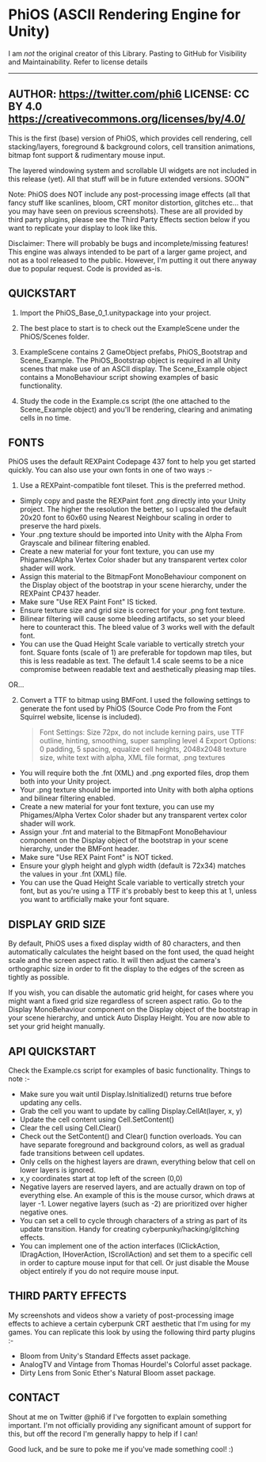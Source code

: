 # PhiOS (ASCII Rendering Engine for Unity)

I am _not_ the original creator of this Library.
Pasting to GitHub for Visibility and Maintainability.
Refer to license details

--------------------------------------------
AUTHOR: https://twitter.com/phi6
LICENSE: CC BY 4.0
https://creativecommons.org/licenses/by/4.0/
--------------------------------------------

This is the first (base) version of PhiOS, which provides cell rendering, cell stacking/layers,
foreground & background colors, cell transition animations, bitmap font support & rudimentary mouse input.

The layered windowing system and scrollable UI widgets are not included in this release (yet).
All that stuff will be in future extended versions. SOON™

Note: PhiOS does NOT include any post-processing image effects (all that fancy stuff like scanlines,
bloom, CRT monitor distortion, glitches etc... that you may have seen on previous screenshots).
These are all provided by third party plugins, please see the Third Party Effects section below
if you want to replicate your display to look like this.

Disclaimer: There will probably be bugs and incomplete/missing features! This engine was always intended
to be part of a larger game project, and not as a tool released to the public. However, I'm putting it
out there anyway due to popular request. Code is provided as-is.

QUICKSTART
----------
1. Import the PhiOS_Base_0_1.unitypackage into your project.

2. The best place to start is to check out the ExampleScene under the PhiOS/Scenes folder.

3. ExampleScene contains 2 GameObject prefabs, PhiOS_Bootstrap and Scene_Example.
The PhiOS_Bootstrap object is required in all Unity scenes that make use of an ASCII display.
The Scene_Example object contains a MonoBehaviour script showing examples of basic functionality.

4. Study the code in the Example.cs script (the one attached to the Scene_Example object) and you'll be
rendering, clearing and animating cells in no time.

FONTS
-----
PhiOS uses the default REXPaint Codepage 437 font to help you get started quickly.
You can also use your own fonts in one of two ways :-

1. Use a REXPaint-compatible font tileset. This is the preferred method.
- Simply copy and paste the REXPaint font .png directly into your Unity project.
The higher the resolution the better, so I upscaled the default 20x20 font to 60x60 using
Nearest Neighbour scaling in order to preserve the hard pixels.
- Your .png texture should be imported into Unity with the Alpha From Grayscale and bilinear
filtering enabled.
- Create a new material for your font texture, you can use my Phigames/Alpha Vertex Color shader
but any transparent vertex color shader will work.
- Assign this material to the BitmapFont MonoBehaviour component on the Display object of the
bootstrap in your scene hierarchy, under the REXPaint CP437 header.
- Make sure "Use REX Paint Font" IS ticked.
- Ensure texture size and grid size is correct for your .png font texture.
- Bilinear filtering will cause some bleeding artifacts, so set your bleed here to counteract
this. The bleed value of 3 works well with the default font.
- You can use the Quad Height Scale variable to vertically stretch your font. Square fonts
(scale of 1) are preferable for topdown map tiles, but this is less readable as text. The default 1.4
scale seems to be a nice compromise between readable text and aesthetically pleasing map tiles.

OR...

2. Convert a TTF to bitmap using BMFont. I used the following settings to generate the font used by
PhiOS (Source Code Pro from the Font Squirrel website, license is included).
    >   Font Settings: Size 72px, do not include kerning pairs, use TTF outline, hinting, smoothing,
        super sampling level 4
    >   Export Options: 0 padding, 5 spacing, equalize cell heights, 2048x2048 texture size, white text
        with alpha, XML file format, .png textures
- You will require both the .fnt (XML) and .png exported files, drop them both into your Unity project.
- Your .png texture should be imported into Unity with both alpha options and bilinear filtering enabled.
- Create a new material for your font texture, you can use my Phigames/Alpha Vertex Color shader
but any transparent vertex color shader will work.
- Assign your .fnt and material to the BitmapFont MonoBehaviour component on the Display object
of the bootstrap in your scene hierarchy, under the BMFont header.
- Make sure "Use REX Paint Font" is NOT ticked.
- Ensure your glyph height and glyph width (default is 72x34) matches the values in your .fnt (XML) file.
- You can use the Quad Height Scale variable to vertically stretch your font, but as you're using a
TTF it's probably best to keep this at 1, unless you want to artificially make your font square.

DISPLAY GRID SIZE
-----------------
By default, PhiOS uses a fixed display width of 80 characters, and then automatically calculates
the height based on the font used, the quad height scale and the screen aspect ratio. It will then
adjust the camera's orthographic size in order to fit the display to the edges of the screen as tightly
as possible.

If you wish, you can disable the automatic grid height, for cases where you might want a fixed grid
size regardless of screen aspect ratio. Go to the Display MonoBehaviour component on the Display
object of the bootstrap in your scene hierarchy, and untick Auto Display Height. You are now able
to set your grid height manually.

API QUICKSTART
--------------
Check the Example.cs script for examples of basic functionality.
Things to note :-
- Make sure you wait until Display.IsInitialized() returns true before updating any cells.
- Grab the cell you want to update by calling Display.CellAt(layer, x, y)
- Update the cell content using Cell.SetContent()
- Clear the cell using Cell.Clear()
- Check out the SetContent() and Clear() function overloads. You can have separate foreground and
background colors, as well as gradual fade transitions between cell updates.
- Only cells on the highest layers are drawn, everything below that cell on lower layers is ignored.
- x,y coordinates start at top left of the screen (0,0)
- Negative layers are reserved layers, and are actually drawn on top of everything else. An example
of this is the mouse cursor, which draws at layer -1. Lower negative layers (such as -2) are prioritized
over higher negative ones.
- You can set a cell to cycle through characters of a string as part of its update transition.
Handy for creating cyberpunky/hacking/glitching effects.
- You can implement one of the action interfaces (IClickAction, IDragAction, IHoverAction, IScrollAction)
and set them to a specific cell in order to capture mouse input for that cell. Or just disable the Mouse
object entirely if you do not require mouse input.

THIRD PARTY EFFECTS
-------------------
My screenshots and videos show a variety of post-processing image effects to achieve a certain cyberpunk
CRT aesthetic that I'm using for my games. You can replicate this look by using the following third party
plugins :-
- Bloom from Unity's Standard Effects asset package.
- AnalogTV and Vintage from Thomas Hourdel's Colorful asset package.
- Dirty Lens from Sonic Ether's Natural Bloom asset package.

CONTACT
-------
Shout at me on Twitter @phi6 if I've forgotten to explain something important. I'm not officially providing
any significant amount of support for this, but off the record I'm generally happy to help if I can!

Good luck, and be sure to poke me if you've made something cool! :)
